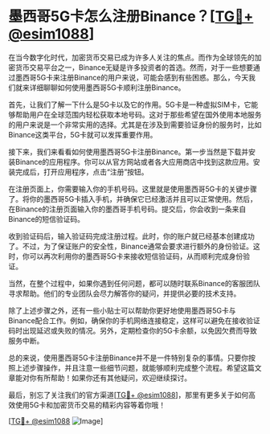 # 墨西哥5G卡怎么注册Binance？[[TG💪+ @esim1088](https://t.me/s/esim1088)]

在当今数字化时代，加密货币交易已成为许多人关注的焦点。而作为全球领先的加密货币交易平台之一，Binance无疑是许多投资者的首选。然而，对于一些想要通过墨西哥5G卡来注册Binance的用户来说，可能会感到有些困惑。那么，今天我们就来详细聊聊如何使用墨西哥5G卡顺利注册Binance。

首先，让我们了解一下什么是5G卡以及它的作用。5G卡是一种虚拟SIM卡，它能够帮助用户在全球范围内轻松获取本地号码。这对于那些希望在国外使用本地服务的用户来说是一个非常实用的选择。尤其是在涉及到需要验证身份的服务时，比如Binance这类平台，5G卡就可以发挥重要作用。

接下来，我们来看看如何使用墨西哥5G卡注册Binance。第一步当然是下载并安装Binance的应用程序。你可以从官方网站或者各大应用商店中找到这款应用。安装完成后，打开应用程序，点击“注册”按钮。

在注册页面上，你需要输入你的手机号码。这里就是使用墨西哥5G卡的关键步骤了。将你的墨西哥5G卡插入手机，并确保它已经激活并且可以正常使用。然后，在Binance的注册页面输入你的墨西哥手机号码。提交后，你会收到一条来自Binance的短信验证码。

收到验证码后，输入验证码完成注册过程。此时，你的账户就已经基本创建成功了。不过，为了保证账户的安全性，Binance通常会要求进行额外的身份验证。这时，你可以再次利用你的墨西哥5G卡来接收短信验证码，从而顺利完成身份验证。

当然，在整个过程中，如果你遇到任何问题，都可以随时联系Binance的客服团队寻求帮助。他们的专业团队会尽力解答你的疑问，并提供必要的技术支持。

除了上述步骤之外，还有一些小贴士可以帮助你更好地使用墨西哥5G卡与Binance配合工作。例如，确保你的手机网络连接稳定，这样可以避免在接收验证码时出现延迟或失败的情况。另外，定期检查你的5G卡余额，以免因欠费而导致服务中断。

总的来说，使用墨西哥5G卡注册Binance并不是一件特别复杂的事情。只要你按照上述步骤操作，并且注意一些细节问题，就能够顺利完成整个流程。希望这篇文章能对你有所帮助！如果你还有其他疑问，欢迎继续探讨。

最后，别忘了关注我们的官方渠道[[TG💪+ @esim1088](https://t.me/s/esim1088)]，那里有更多关于如何高效使用5G卡和加密货币交易的精彩内容等着你哦！

[[TG💪+ @esim1088](https://t.me/s/esim1088) ![Image](https://i.postimg.cc/4NQfJmqS/Snipaste-2025-05-13-00-14-12.png)]